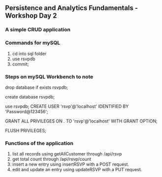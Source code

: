 ## Persistence and Analytics Fundamentals - Workshop Day 2
### A simple CRUD application

### Commands for mySQL
1. cd into sql folder
2. use rsvpdb
3. commit;

### Steps on mySQL Workbench to note

drop database if exists rsvpdb;

create database rsvpdb;

use rsvpdb;
CREATE USER 'rsvp'@'localhost' IDENTIFIED BY 'Password@123456';

GRANT ALL PRIVILEGES ON *.* TO 'rsvp'@'localhost' WITH GRANT OPTION;

FLUSH PRIVILEGES;

### Functions of the application
1. list all records using getAllCustomer through /api/rsvp
2. get total count through /api/rsvp/count
3. insert a new entry using insertRSVP with a POST request.
4. edit and update an entry using updateRSVP with a PUT request.